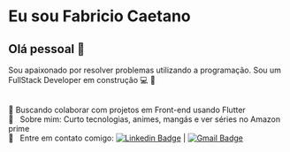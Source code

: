 # Eu sou Fabricio Caetano

## Olá pessoal 👋
Sou apaixonado por resolver problemas utilizando a programação.
Sou um FullStack Developer em construção :computer: :construction:

 <br/> 🔎 Buscando colaborar com projetos em Front-end usando Flutter
 <br/> 💬  &nbsp; Sobre mim: Curto tecnologias, animes, mangás e ver séries no Amazon prime
 <br/> :email: &nbsp; Entre em contato comigo: [![Linkedin Badge](https://img.shields.io/badge/-FabricioCaetano-blue?style=flat-square&logo=Linkedin&logoColor=white&link=https://www.linkedin.com/in/fabricio-caetano/)](https://www.linkedin.com/in/fabricio-caetano/) 
| 
[![Gmail Badge](https://img.shields.io/badge/-fabricioswt@gmail.com-c14438?style=flat-square&logo=Gmail&logoColor=white&link=mailto:fabricioswt@gmail.com)](mailto:fabricioswt@gmail.com)

